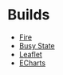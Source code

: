 # Builds

- [Fire](https://rajsite.github.io/webvi-experiments/build/Fire/)
- [Busy State](https://rajsite.github.io/webvi-experiments/build/BusyState/)
- [Leaflet](https://rajsite.github.io/webvi-experiments/build/Leaflet/)
- [ECharts](https://rajsite.github.io/webvi-experiments/build/ECharts/)
